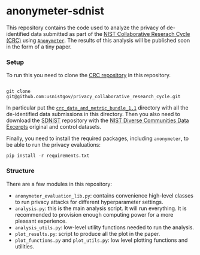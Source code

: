 # anonymeter-sdnist

This repository contains the code used to analyze the privacy of de-identified data 
submitted as part of the [NIST Collaborative Reserach Cycle
(CRC)](https://pages.nist.gov/privacy_collaborative_research_cycle/index.html) using
[`Anonymeter`](https://github.com/statice/anonymeter). The results of this analysis 
will be published soon in the form of a tiny paper. 


### Setup

To run this you need to clone the [CRC repository](https://github.com/usnistgov/privacy_collaborative_research_cycle/tree/research-acceleration-bundle) in this repository.


```shell

git clone git@github.com:usnistgov/privacy_collaborative_research_cycle.git

```

In particular put the [`crc_data_and_metric_bundle_1.1`](https://github.com/usnistgov/privacy_collaborative_research_cycle/tree/research-acceleration-bundle/crc_data_and_metric_bundle_1.1)
directory with all the de-identified data submissions in this directory. Then you also need to download the 
[SDNIST](https://github.com/usnistgov/SDNist/tree/main) repository with the [NIST Diverse Communities Data Excerpts](https://github.com/usnistgov/SDNist/tree/main/nist%20diverse%20communities%20data%20excerpts) original and control datasets.

Finally, you need to install the required packages, including `anonymeter`, to be able to run the privacy evaluations:

```shell
pip install -r requirements.txt
```

### Structure

There are a few modules in this repository:

- `anonymeter_evaluation_lib.py`: contains convenience high-level classes to run privacy attacks for different
  hyperparameter settings. 
- `analysis.py`: this is the main analysis script. It will run everything. It is recommended to provision enough
  computing power for a more pleasant experience.
- `analysis_utils.py`: low-level utility functions needed to run the analysis.
- `plot_results.py`: script to produce all the plot in the paper. 
- `plot_functions.py` and `plot_utils.py`: low level plotting functions and utilities. 

